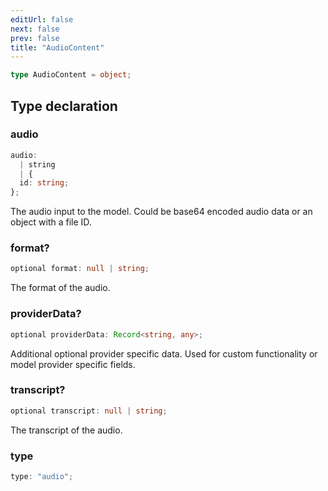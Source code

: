 ```yaml
---
editUrl: false
next: false
prev: false
title: "AudioContent"
---
```


```ts
type AudioContent = object;
```

## Type declaration

### audio

```ts
audio: 
  | string
  | {
  id: string;
};
```

The audio input to the model. Could be base64 encoded audio data or an object with a file ID.

### format?

```ts
optional format: null | string;
```

The format of the audio.

### providerData?

```ts
optional providerData: Record<string, any>;
```

Additional optional provider specific data. Used for custom functionality or model provider
specific fields.

### transcript?

```ts
optional transcript: null | string;
```

The transcript of the audio.

### type

```ts
type: "audio";
```
